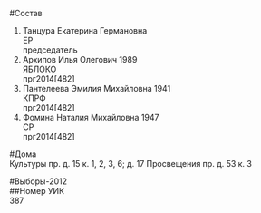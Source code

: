 #Состав  
1. Танцура Екатерина Германовна  
    ЕР  
    председатель  
2. Архипов Илья Олегович 1989  
    ЯБЛОКО  
    прг2014[482]  
3. Пантелеева Эмилия Михайловна 1941  
    КПРФ  
    прг2014[482]  
4. Фомина Наталия Михайловна 1947  
    СР  
    прг2014[482]  
  
#Дома  
Культуры пр. д. 15 к. 1, 2, 3, 6; д. 17 Просвещения пр. д. 53 к. 3  
  
#Выборы-2012  
##Номер УИК  
387  
